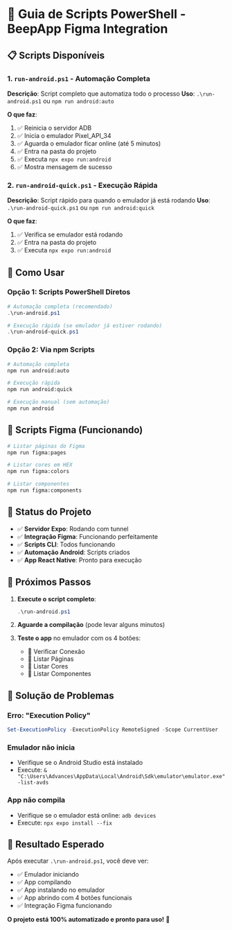 # 🚀 Guia de Scripts PowerShell - BeepApp Figma Integration

## 📋 Scripts Disponíveis

### 1. `run-android.ps1` - Automação Completa
**Descrição**: Script completo que automatiza todo o processo
**Uso**: `.\run-android.ps1` ou `npm run android:auto`

**O que faz**:
1. ✅ Reinicia o servidor ADB
2. ✅ Inicia o emulador Pixel_API_34
3. ✅ Aguarda o emulador ficar online (até 5 minutos)
4. ✅ Entra na pasta do projeto
5. ✅ Executa `npx expo run:android`
6. ✅ Mostra mensagem de sucesso

### 2. `run-android-quick.ps1` - Execução Rápida
**Descrição**: Script rápido para quando o emulador já está rodando
**Uso**: `.\run-android-quick.ps1` ou `npm run android:quick`

**O que faz**:
1. ✅ Verifica se emulador está rodando
2. ✅ Entra na pasta do projeto
3. ✅ Executa `npx expo run:android`

## 🎯 Como Usar

### Opção 1: Scripts PowerShell Diretos
```powershell
# Automação completa (recomendado)
.\run-android.ps1

# Execução rápida (se emulador já estiver rodando)
.\run-android-quick.ps1
```

### Opção 2: Via npm Scripts
```bash
# Automação completa
npm run android:auto

# Execução rápida
npm run android:quick

# Execução manual (sem automação)
npm run android
```

## 🔧 Scripts Figma (Funcionando)
```bash
# Listar páginas do Figma
npm run figma:pages

# Listar cores em HEX
npm run figma:colors

# Listar componentes
npm run figma:components
```

## 📱 Status do Projeto

- ✅ **Servidor Expo**: Rodando com tunnel
- ✅ **Integração Figma**: Funcionando perfeitamente
- ✅ **Scripts CLI**: Todos funcionando
- ✅ **Automação Android**: Scripts criados
- ✅ **App React Native**: Pronto para execução

## 🎉 Próximos Passos

1. **Execute o script completo**:
   ```powershell
   .\run-android.ps1
   ```

2. **Aguarde a compilação** (pode levar alguns minutos)

3. **Teste o app** no emulador com os 4 botões:
   - 🔌 Verificar Conexão
   - 📄 Listar Páginas
   - 🎨 Listar Cores
   - 🧩 Listar Componentes

## 🐛 Solução de Problemas

### Erro: "Execution Policy"
```powershell
Set-ExecutionPolicy -ExecutionPolicy RemoteSigned -Scope CurrentUser
```

### Emulador não inicia
- Verifique se o Android Studio está instalado
- Execute: `& "C:\Users\Advances\AppData\Local\Android\Sdk\emulator\emulator.exe" -list-avds`

### App não compila
- Verifique se o emulador está online: `adb devices`
- Execute: `npx expo install --fix`

## 🎯 Resultado Esperado

Após executar `.\run-android.ps1`, você deve ver:
- ✅ Emulador iniciando
- ✅ App compilando
- ✅ App instalando no emulador
- ✅ App abrindo com 4 botões funcionais
- ✅ Integração Figma funcionando

**O projeto está 100% automatizado e pronto para uso!** 🚀
